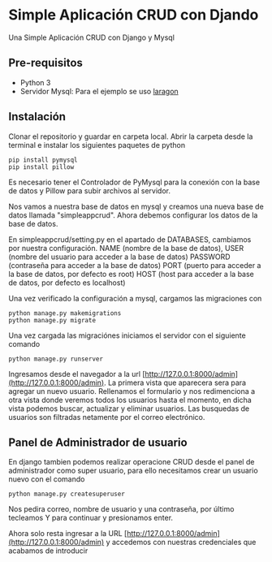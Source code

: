 # Simple Aplicación CRUD con Djando

Una Simple Aplicación CRUD con Django y Mysql

## Pre-requisitos

* Python 3
* Servidor Mysql: Para el ejemplo se uso [laragon](https://laragon.org/download/index.html)

## Instalación

Clonar el repositorio y guardar en carpeta local. Abrir la carpeta desde la terminal e instalar los siguientes paquetes de python
```
pip install pymysql
pip install pillow
```

Es necesario tener el Controlador de PyMysql para la conexión con la base de datos y Pillow para subir archivos al servidor. 

Nos vamos a nuestra base de datos en mysql y creamos una nueva base de datos llamada "simpleappcrud". Ahora debemos configurar los datos de la base de datos.

En simpleappcrud/setting.py en el apartado de DATABASES, cambiamos por nuestra configuración.
NAME (nombre de la base de datos),
USER (nombre del usuario para acceder a la base de datos)
PASSWORD (contraseña para acceder a la base de datos)
PORT (puerto para acceder a la base de datos, por defecto es root)
HOST (host para acceder a la base de datos, por defecto es localhost)

Una vez verificado la configuración a mysql, cargamos las migraciones con
```
python manage.py makemigrations
python manage.py migrate
```

Una vez cargada las migraciónes iniciamos el servidor con el siguiente comando
```
python manage.py runserver
```

Ingresamos desde el navegador a la url [http://127.0.0.1:8000/admin](http://127.0.0.1:8000/admin). La primera vista que aparecera sera para agregar un nuevo usuario. Rellenamos el formulario y nos redimenciona a otra vista donde veremos todos los usuarios hasta el momento, en dicha vista  podemos buscar, actualizar y eliminar usuarios. Las busquedas de usuarios son filtradas netamente por el correo electrónico.

## Panel de Administrador de usuario

En django tambien podemos realizar operacione CRUD desde el panel de administrador como super usuario, para ello necesitamos crear un usuario nuevo con el comando
```
python manage.py createsuperuser
```
Nos pedira correo, nombre de usuario y una contraseña, por último tecleamos Y para continuar y presionamos enter.

Ahora solo resta ingresar a la URL [http://127.0.0.1:8000/admin](http://127.0.0.1:8000/admin) y accedemos con nuestras credenciales que acabamos de introducir